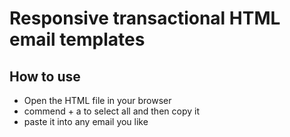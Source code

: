 # Responsive transactional HTML email templates

## How to use

* Open the HTML file in your browser
* commend + a to select all and then copy it
* paste it into any email you like
